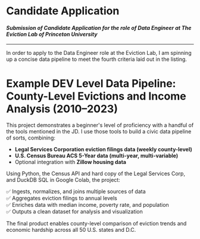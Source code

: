 # Candidate Application  
#### _Submission of Candidate Application for the role of Data Engineer at The Eviction Lab of Princeton University_
---
In order to apply to the Data Engineer role at the Eviction Lab, I am spinning up a concise data pipeline to meet the fourth criteria laid out in the listing.

# Example DEV Level Data Pipeline: County-Level Evictions and Income Analysis (2010–2023)

This project demonstrates a beginner's level of proficiency with a handful of the tools mentioned in the JD. I use those tools to build a civic data pipeline of sorts, combining:

- **Legal Services Corporation eviction filings data (weekly county-level)**
- **U.S. Census Bureau ACS 5-Year data (multi-year, multi-variable)**
- Optional integration with **Zillow housing data**

Using Python, the Census API and hard copy of the Legal Services Corp, and DuckDB SQL in Google Colab, the project:

✅ Ingests, normalizes, and joins multiple sources of data  
✅ Aggregates eviction filings to annual levels  
✅ Enriches data with median income, poverty rate, and population  
✅ Outputs a clean dataset for analysis and visualization

The final product enables county-level comparison of eviction trends and economic hardship across all 50 U.S. states and D.C.
